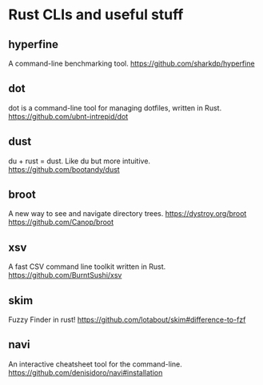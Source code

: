 # Rust CLIs and useful stuff

## hyperfine

A command-line benchmarking tool. https://github.com/sharkdp/hyperfine

## dot

dot is a command-line tool for managing dotfiles, written in Rust. https://github.com/ubnt-intrepid/dot

## dust

du + rust = dust. Like du but more intuitive. https://github.com/bootandy/dust

## broot

A new way to see and navigate directory trees. https://dystroy.org/broot https://github.com/Canop/broot

## xsv

A fast CSV command line toolkit written in Rust. https://github.com/BurntSushi/xsv

## skim

Fuzzy Finder in rust! https://github.com/lotabout/skim#difference-to-fzf

## navi

An interactive cheatsheet tool for the command-line. https://github.com/denisidoro/navi#installation
